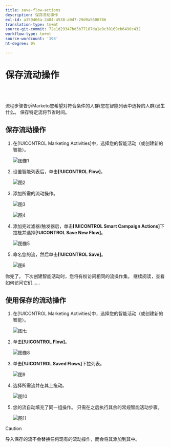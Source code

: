 ```yaml
---
title: save-flow-actions
description: 保存流动操作
exl-id: a359466a-2484-4538-a0d7-29d9a5606786
translation-type: tm+mt
source-git-commit: 72e1d29347bd5b77107da1e9c30169cb6490c432
workflow-type: tm+mt
source-wordcount: '193'
ht-degree: 0%

---
```


# 保存流动操作

<br> 

流程步骤告诉Marketo您希望对符合条件的人群(您在智能列表中选择的人群)发生什么。 保存特定流将节省时间。

## 保存流动操作

1. 在[!UICONTROL Marketing Activities]中，选择您的智能活动（或创建新的智能）。

   ![图像1](/help/sky/assets/smart-lists-and-static-lists/save-flow-actions/save-flow-actions-1.png)

1. 设置智能列表后，单击&#x200B;**[!UICONTROL Flow]**。

   ![图2](/help/sky/assets/smart-lists-and-static-lists/save-flow-actions/save-flow-actions-2.png)

1. 添加所需的流动操作。

   ![图3](/help/sky/assets/smart-lists-and-static-lists/save-flow-actions/save-flow-actions-3.png)

   ![图4](/help/sky/assets/smart-lists-and-static-lists/save-flow-actions/save-flow-actions-4.png)

1. 添加完过滤器/触发器后，单击&#x200B;**[!UICONTROL Smart Campaign Actions]**&#x200B;下拉框并选择&#x200B;**[!UICONTROL Save New Flow]**。

   ![图像5](/help/sky/assets/smart-lists-and-static-lists/save-flow-actions/save-flow-actions-5.png)

1. 命名您的流，然后单击&#x200B;**[!UICONTROL Save]**。

   ![图6](/help/sky/assets/smart-lists-and-static-lists/save-flow-actions/save-flow-actions-6.png)

你完了。 下次创建智能活动时，您将有权访问相同的流操作集。 继续阅读，查看如何访问它们……

## 使用保存的流动操作

1. 在[!UICONTROL Marketing Activities]中，选择您的智能活动（或创建新的智能）。

   ![图七](/help/sky/assets/smart-lists-and-static-lists/save-flow-actions/save-flow-actions-7.png)

1. 单击&#x200B;**[!UICONTROL Flow]**。

   ![图像8](/help/sky/assets/smart-lists-and-static-lists/save-flow-actions/save-flow-actions-8.png)

1. 单击&#x200B;**[!UICONTROL Saved Flows]**&#x200B;下拉列表。

   ![图9](/help/sky/assets/smart-lists-and-static-lists/save-flow-actions/save-flow-actions-9.png)

1. 选择所需流并在其上拖动。

   ![图10](/help/sky/assets/smart-lists-and-static-lists/save-flow-actions/save-flow-actions-10.png)

1. 您的流自动填充了同一组操作。 只需在之后执行其余的常规智能活动步骤。

   ![图11](/help/sky/assets/smart-lists-and-static-lists/save-flow-actions/save-flow-actions-11.png)

>[!CAUTION]
>
>导入保存的流不会替换任何现有的流动操作，而会将其添加到其中。
